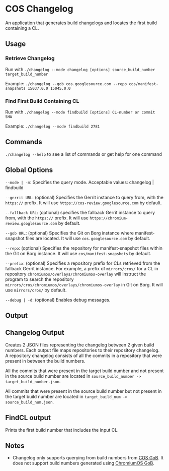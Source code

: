 # COS Changelog

An application that generates build changelogs and locates the first build containing a CL.

## Usage

### Retrieve Changelog
Run with `./changelog --mode changelog [options] source_build_number target_build_number`

Example: `./changelog --gob cos.googlesource.com --repo cos/manifest-snapshots 15037.0.0 15045.0.0`

### Find First Build Containing CL
Run with `./changelog --mode findbuild [options] CL-number or commit SHA`

Example: `./changelog --mode findbuild 2781`

## Commands
`./changelog --help` to see a list of commands or get help for one command

## Global Options

`--mode | -m`: Specifies the query mode. Acceptable values: changelog | findbuild

`--gerrit URL`: (optional) Specifies the Gerrit instance to query from, with the `https://` prefix. It will use `https://cos-review.googlesource.com` by default.

`--fallback URL`: (optional) specifies the fallback Gerrit instance to query from, with the `https://` prefix. It will use `https://chromium-review.googlesource.com` by default.

`--gob URL`: (optional) Specifies the Git on Borg instance where manifest-snapshot files are located. It will use `cos.googlesource.com` by default.

`--repo`: (optional) Specifies the repository for manifest-snapshot files within the Git on Borg instance. It will use `cos/manifest-snapshots` by default.

`--prefix`: (optional) Specifies a repository prefix for CLs retrieved from the fallback Gerrit instance. For example, a prefix of `mirrors/cros/` for a CL in repository `chromiumos/overlays/chromiumos-overlay` will instruct the program to search the repository `mirrors/cros/chromiumos/overlays/chromiumos-overlay` in Git on Borg. It will use `mirrors/cros/` by default.

`--debug | -d`: (optional) Enables debug messages.

## Output

## Changelog Output

Creates 2 JSON files representing the changelog between 2 given build numbers. Each output file maps repositories to their repository changelog. A repository changelog consists of all the commits in a repository that were present in between the build numbers.

All the commits that were present in the target build number and not present in the source build number are located in `source_build_number -> target_build_number.json`.

All commits that were present in the source build number but not present in the target build number are located in `target_build_num -> source_build_num.json`.

## FindCL output

Prints the first build number that includes the input CL.

## Notes
* Changelog only supports querying from build numbers from [COS GoB](cos.googlesource.com). It does not support build numbers generated using [ChromiumOS GoB](https://chromium.googlesource.com/).